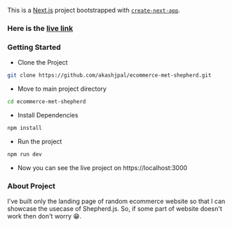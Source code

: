 This is a [Next.js](https://nextjs.org/) project bootstrapped with [`create-next-app`](https://github.com/vercel/next.js/tree/canary/packages/create-next-app).

### Here is the [live link](https://ecommerce-met-shepherd.vercel.app/)


### Getting Started

- Clone the Project
```bash
git clone https://github.com/akashjpal/ecommerce-met-shepherd.git
```

- Move to main project directory
```bash
cd ecommerce-met-shepherd
```

- Install Dependencies
```bash
npm install
```

- Run the project
```bash
npm run dev
```

- Now you can see the live project on https://localhost:3000

### About Project
I've built only the landing page of random ecommerce website so that I can showcase the usecase of Shepherd.js. So, if some part of website doesn't work then don't worry 😁.

